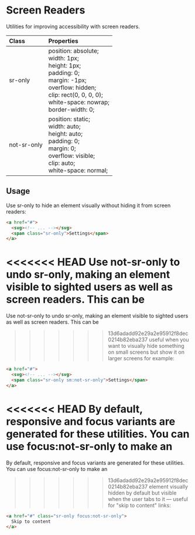 # Screen Readers

Utilities for improving accessibility with screen readers.

| Class       | Properties                                                                                                                                                                     |
| :---------- | :----------------------------------------------------------------------------------------------------------------------------------------------------------------------------- |
| sr-only     | position: absolute;<br>width: 1px;<br>height: 1px;<br>padding: 0;<br>margin: -1px;<br>overflow: hidden;<br>clip: rect(0, 0, 0, 0);<br>white-space: nowrap;<br>border-width: 0; |
| not-sr-only | position: static;<br>width: auto;<br>height: auto;<br>padding: 0;<br>margin: 0;<br>overflow: visible;<br>clip: auto;<br>white-space: normal;                                   |

## Usage

Use sr-only to hide an element visually without hiding it from screen readers:

```html
<a href="#">
  <svg><!-- ... --></svg>
  <span class="sr-only">Settings</span>
</a>
```

<<<<<<< HEAD
Use not-sr-only to undo sr-only, making an element visible to sighted users as well as screen readers. This can be 
=======
Use not-sr-only to undo sr-only, making an element visible to sighted users as well as screen readers. This can be
>>>>>>> 13d6adadd92e29a2e95912f8dec0214b82eba237
useful when you want to visually hide something on small screens but show it on larger screens for example:

```html
<a href="#">
  <svg><!-- ... --></svg>
  <span class="sr-only sm:not-sr-only">Settings</span>
</a>
```

<<<<<<< HEAD
By default, responsive and focus variants are generated for these utilities. You can use focus:not-sr-only to make an 
=======
By default, responsive and focus variants are generated for these utilities. You can use focus:not-sr-only to make an
>>>>>>> 13d6adadd92e29a2e95912f8dec0214b82eba237
element visually hidden by default but visible when the user tabs to it — useful for "skip to content" links:

```html
<a href="#" class="sr-only focus:not-sr-only">
  Skip to content
</a>
```